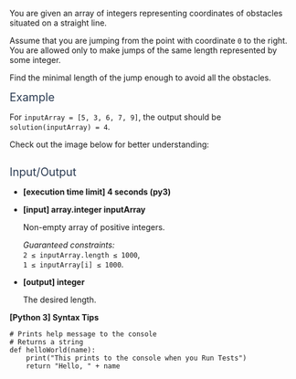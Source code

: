 <p>You are given an array of integers representing coordinates of obstacles situated on a straight line.</p>
<p>Assume that you are jumping from the point with coordinate <code>0</code> to the right. You are allowed only to make jumps of the same length represented by some integer.</p>
<p>Find the minimal length of the jump enough to avoid all the obstacles.</p>
<p><span class="markdown--header" style="color:#2b3b52;font-size:1.4em">Example</span></p>
<p>For <code>inputArray = [5, 3, 6, 7, 9]</code>, the output should be<br />
<code>solution(inputArray) = 4</code>.</p>
<p>Check out the image below for better understanding:</p>
<p><img src="https://codesignal.s3.amazonaws.com/tasks/avoidObstacles/img/example.png?_tm=1624426122561" alt /></p>
<p><span class="markdown--header" style="color:#2b3b52;font-size:1.4em">Input/Output</span></p>
<ul>
<li>
<p><strong>[execution time limit] 4 seconds (py3)</strong></p>
</li>
<li>
<p><strong>[input] array.integer inputArray</strong></p>
<p>Non-empty array of positive integers.</p>
<p><em>Guaranteed constraints:</em><br />
<code>2 ≤ inputArray.length ≤ 1000</code>,<br />
<code>1 ≤ inputArray[i] ≤ 1000</code>.</p>
</li>
<li>
<p><strong>[output] integer</strong></p>
<p>The desired length.</p>
</li>
</ul>
<p><strong>[Python 3] Syntax Tips</strong></p>
<pre><code class="language-python"><span class="hljs-comment"># Prints help message to the console</span>
<span class="hljs-comment"># Returns a string</span>
<span class="hljs-keyword">def</span> <span class="hljs-title function_">helloWorld</span>(<span class="hljs-params">name</span>):
    <span class="hljs-built_in">print</span>(<span class="hljs-string">"This prints to the console when you Run Tests"</span>)
    <span class="hljs-keyword">return</span> <span class="hljs-string">"Hello, "</span> + name

</code></pre>
